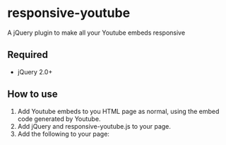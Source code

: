 # responsive-youtube
A jQuery plugin to make all your Youtube embeds responsive

## Required
* jQuery 2.0+

## How to use
1. Add Youtube embeds to you HTML page as normal, using the embed code generated by Youtube.
2. Add jQuery and responsive-youtube.js to your page.
3. Add the following to your page:
	<script>

	$(function(){
		$('body').responsive({key: 'AIzaSyDugPE8XeCaXCNDFOPOrAUJvEGP_PpQi-E'});
	});

	</script>
